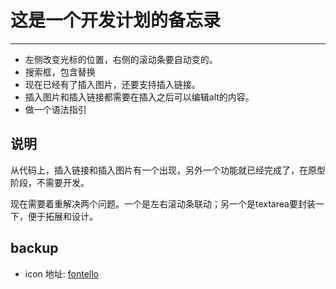 # 这是一个开发计划的备忘录

---------

* 左侧改变光标的位置，右侧的滚动条要自动变的。
* 搜索框，包含替换
* 现在已经有了插入图片，还要支持插入链接。
* 插入图片和插入链接都需要在插入之后可以编辑alt的内容。
* 做一个语法指引

## 说明

从代码上，插入链接和插入图片有一个出现，另外一个功能就已经完成了，在原型阶段，不需要开发。

现在需要着重解决两个问题。一个是左右滚动条联动；另一个是textarea要封装一下，便于拓展和设计。

## backup

* icon 地址: [fontello](http://fontello.com/)